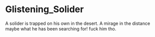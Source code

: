 # Glistening_Solider
A solider is trapped on his own in the desert. A mirage in the distance maybe what he has been searching for!
fuck him tho.